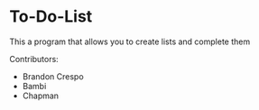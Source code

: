 # To-Do-List

This a program that allows you to create lists and complete them

Contributors:
- Brandon Crespo
- Bambi
- Chapman

